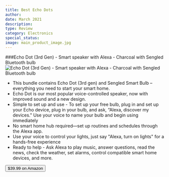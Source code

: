 ```yaml
---
title: Best Echo Dots
author: 
date: March 2021
description: 
type: Review
category: Electronics
special_status: 
image: main_product_image.jpg
---
```

###Echo Dot (3rd Gen) - Smart speaker with Alexa - Charcoal with Sengled Bluetooth bulb
![Echo Dot (3rd Gen) - Smart speaker with Alexa - Charcoal with Sengled Bluetooth bulb](https://images-na.ssl-images-amazon.com/images/I/41GoVrQvIbL._AC_SY300_SX300_.jpg)
- This bundle contains Echo Dot (3rd gen) and Sengled Smart Bulb – everything you need to start your smart home.
- Echo Dot is our most popular voice-controlled speaker, now with improved sound and a new design.
- Simple to set up and use - To set up your free bulb, plug in and set up your Echo device, plug in your bulb, and ask, “Alexa, discover my devices." Use your voice to name your bulb and begin using immediately
- No smart home hub required—set up routines and schedules through the Alexa app.
- Use your voice to control your lights, just say "Alexa, turn on lights" for a hands-free experience
- Ready to help - Ask Alexa to play music, answer questions, read the news, check the weather, set alarms, control compatible smart home devices, and more.

[<button class="button">$39.99 on Amazon</button>](https://www.amazon.com/Echo-Dot-3rd-Gen-Bluetooth/dp/B08F8RQ469/ref=sr_1_1?dchild=1&keywords=echo+dot&qid=1614633411&sr=8-1)
